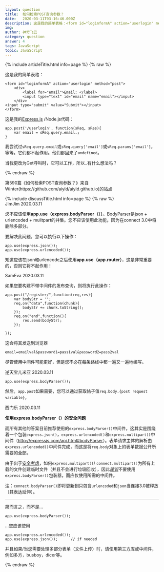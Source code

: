 ```yaml
---
layout: question
title:  如何检索POST查询参数？
date:   2020-03-11T03:16:46.000Z
description: 这是我的简单表格：<form id="loginformA" action="userlogin" method="post">    <div>...
img: 
author: 神奇飞云
category: question
answer: 4
tags: JavaScript
topic: JavaScript
---
```

<div class="article-root">
  <div class="article">
    {% include articleTitle.html info=page %}
    {% raw %}
    <div class="article-content"><p><font style="vertical-align: inherit;"><font style="vertical-align: inherit;">这是我的简单表格：</font></font></p>

<pre class="lang-html prettyprint-override"><code>&lt;form id="loginformA" action="userlogin" method="post"&gt;<font></font>
    &lt;div&gt;<font></font>
        &lt;label for="email"&gt;Email: &lt;/label&gt;<font></font>
        &lt;input type="text" id="email" name="email"&gt;&lt;/input&gt;<font></font>
    &lt;/div&gt;<font></font>
&lt;input type="submit" value="Submit"&gt;&lt;/input&gt;<font></font>
&lt;/form&gt;<font></font>
</code></pre>

<p><font style="vertical-align: inherit;"><font style="vertical-align: inherit;">这是我的</font></font><a href="https://en.wikipedia.org/wiki/Express.js"><font style="vertical-align: inherit;"><font style="vertical-align: inherit;">Express.js</font></font></a><font style="vertical-align: inherit;"><font style="vertical-align: inherit;"> /Node.js代码：</font></font></p>

<pre><code>app.post('/userlogin', function(sReq, sRes){    <font></font>
    var email = sReq.query.email.;   <font></font>
}<font></font>
</code></pre>

<p><font style="vertical-align: inherit;"><font style="vertical-align: inherit;">我尝试过</font></font><code>sReq.query.email</code><font style="vertical-align: inherit;"><font style="vertical-align: inherit;">或</font></font><code>sReq.query['email']</code><font style="vertical-align: inherit;"><font style="vertical-align: inherit;">或</font></font><code>sReq.params['email']</code><font style="vertical-align: inherit;"><font style="vertical-align: inherit;">，等等。它们都不起作用。</font><font style="vertical-align: inherit;">他们都回来了</font></font><code>undefined</code><font style="vertical-align: inherit;"><font style="vertical-align: inherit;">。</font></font></p>

<p><font style="vertical-align: inherit;"><font style="vertical-align: inherit;">当我更改为Get呼叫时，它可以工作，所以..有什么想法吗？</font></font></p></div>
    {% endraw %}
  </div>
  <p class="winter_mark">第590篇《如何检索POST查询参数？》来自Winter(https://github.com/aiyld/aiyld.github.io)的站点</p>
  <div class="discuss-wrapper">
    {% include discussTitle.html info=page %}
    {% raw %}
    <div class="discuss-list">
    <div class="discuss-item">
        <div class="discuss-parent">
          <div class="discuss-meta">
            <span class="discuss-user">JimJim</span>
            <span class="discuss-time">2020.03.11</span>
          </div>
          <div class="discuss-comment"><p><font style="vertical-align: inherit;"><font style="vertical-align: inherit;">您不应该使用</font></font><strong><font style="vertical-align: inherit;"><font style="vertical-align: inherit;">app.use（express.bodyParser（））</font></font></strong><font style="vertical-align: inherit;"><font style="vertical-align: inherit;">。</font><font style="vertical-align: inherit;">BodyParser是json + urlencoded + mulitpart的并集。</font><font style="vertical-align: inherit;">您不应该使用此功能，因为在connect 3.0中将删除多部分。</font></font></p>

<p><font style="vertical-align: inherit;"><font style="vertical-align: inherit;">要解决此问题，您可以执行以下操作：</font></font></p>

<pre><code>app.use(express.json());<font></font>
app.use(express.urlencoded());<font></font>
</code></pre>

<p><font style="vertical-align: inherit;"><font style="vertical-align: inherit;">知道</font><font style="vertical-align: inherit;">应该在json和urlencode之后使用</font></font><strong><font style="vertical-align: inherit;"><font style="vertical-align: inherit;">app.use（app.router）</font></font></strong><font style="vertical-align: inherit;"><font style="vertical-align: inherit;">，这是非常重要的</font><font style="vertical-align: inherit;">，否则它将不起作用！</font></font></p></div>
        </div></div><div class="discuss-item">
        <div class="discuss-parent">
          <div class="discuss-meta">
            <span class="discuss-user">SamEva</span>
            <span class="discuss-time">2020.03.11</span>
          </div>
          <div class="discuss-comment"><p><font style="vertical-align: inherit;"><font style="vertical-align: inherit;">如果您要构建不带中间件的发布查询，则将执行此操作：</font></font></p>

<pre><code>app.post("/register/",function(req,res){<font></font>
    var bodyStr = '';<font></font>
    req.on("data",function(chunk){<font></font>
        bodyStr += chunk.toString();<font></font>
    });<font></font>
    req.on("end",function(){<font></font>
        res.send(bodyStr);<font></font>
    });<font></font>
<font></font>
});<font></font>
</code></pre>

<p><font style="vertical-align: inherit;"><font style="vertical-align: inherit;">这会将其发送到浏览器</font></font></p>

<pre><code>email=emailval&amp;password1=pass1val&amp;password2=pass2val
</code></pre>

<p><font style="vertical-align: inherit;"><font style="vertical-align: inherit;">尽管使用中间件可能更好，但是您不必在每条路线中都一遍又一遍地编写。</font></font></p></div>
        </div></div><div class="discuss-item">
        <div class="discuss-parent">
          <div class="discuss-meta">
            <span class="discuss-user">逆天宝儿米亚</span>
            <span class="discuss-time">2020.03.11</span>
          </div>
          <div class="discuss-comment"><pre><code>app.use(express.bodyParser());
</code></pre>

<p><font style="vertical-align: inherit;"><font style="vertical-align: inherit;">然后，</font></font><code>app.post</code><font style="vertical-align: inherit;"><font style="vertical-align: inherit;">如果需要</font><font style="vertical-align: inherit;">，</font><font style="vertical-align: inherit;">您可以通过获取帖子值</font></font><code>req.body.{post request variable}</code><font style="vertical-align: inherit;"><font style="vertical-align: inherit;">。</font></font></p></div>
        </div></div><div class="discuss-item">
        <div class="discuss-parent">
          <div class="discuss-meta">
            <span class="discuss-user">西门乐</span>
            <span class="discuss-time">2020.03.11</span>
          </div>
          <div class="discuss-comment"><p><strong><font style="vertical-align: inherit;"><font style="vertical-align: inherit;">使用express.bodyParser（）的安全问题</font></font></strong></p>

<p><font style="vertical-align: inherit;"><font style="vertical-align: inherit;">而所有其他的答案目前推荐使用的</font></font><code>express.bodyParser()</code><font style="vertical-align: inherit;"><font style="vertical-align: inherit;">中间件，这其实是围绕着一个包装</font></font><code>express.json()</code><font style="vertical-align: inherit;"><font style="vertical-align: inherit;">，</font></font><code>express.urlencoded()</code><font style="vertical-align: inherit;"><font style="vertical-align: inherit;">和</font></font><code>express.multipart()</code><font style="vertical-align: inherit;"><font style="vertical-align: inherit;">中间件（</font></font><a href="http://expressjs.com/api.html#bodyParser"><font style="vertical-align: inherit;"><font style="vertical-align: inherit;">http://expressjs.com/api.html#bodyParser</font></font></a><font style="vertical-align: inherit;"><font style="vertical-align: inherit;">）。</font><font style="vertical-align: inherit;">表单请求主体的解析由</font></font><code>express.urlencoded()</code><font style="vertical-align: inherit;"><font style="vertical-align: inherit;">中间件</font><font style="vertical-align: inherit;">完成，</font><font style="vertical-align: inherit;">而这是将</font></font><code>req.body</code><font style="vertical-align: inherit;"><font style="vertical-align: inherit;">对象</font><font style="vertical-align: inherit;">上的表单数据公开所需要的全部</font><font style="vertical-align: inherit;">。</font></font></p>

<p><font style="vertical-align: inherit;"><font style="vertical-align: inherit;">由于</font><font style="vertical-align: inherit;">出于</font></font><a href="https://groups.google.com/forum/#!msg/express-js/iP2VyhkypHo/5AXQiYN3RPcJ"><font style="vertical-align: inherit;"><font style="vertical-align: inherit;">安全考虑</font></font></a><font style="vertical-align: inherit;"><font style="vertical-align: inherit;">，如何</font></font><code>express.multipart()</code><font style="vertical-align: inherit;"><font style="vertical-align: inherit;">/ </font></font><code>connect.multipart()</code><font style="vertical-align: inherit;"><font style="vertical-align: inherit;">为所有上载的文件创建临时文件（并且不会进行垃圾回收），因此</font></font><em><a href="https://github.com/senchalabs/connect/wiki/Connect-3.0"><font style="vertical-align: inherit;"><font style="vertical-align: inherit;">建议</font></font></a></em><font style="vertical-align: inherit;"><font style="vertical-align: inherit;">不要使用</font></font><code>express.bodyParser()</code><font style="vertical-align: inherit;"><font style="vertical-align: inherit;">包装器，而应仅使用所需的中间件。</font></font></p>

<p><font style="vertical-align: inherit;"><font style="vertical-align: inherit;">注：</font></font><code>connect.bodyParser()</code><font style="vertical-align: inherit;"><font style="vertical-align: inherit;">即将更新到只包含</font></font><code>urlencoded</code><font style="vertical-align: inherit;"><font style="vertical-align: inherit;">和</font></font><code>json</code><font style="vertical-align: inherit;"><font style="vertical-align: inherit;">当连接3.0被释放（其表达延伸）。</font></font></p>

<hr>

<p><font style="vertical-align: inherit;"><font style="vertical-align: inherit;">简而言之，而不是...</font></font></p>

<pre><code>app.use(express.bodyParser());
</code></pre>

<p><font style="vertical-align: inherit;"><font style="vertical-align: inherit;">...您应该使用</font></font></p>

<pre><code>app.use(express.urlencoded());<font></font>
app.use(express.json());      // if needed<font></font>
</code></pre>

<p><font style="vertical-align: inherit;"><font style="vertical-align: inherit;">并且如果/当您需要处理多部分表单（文件上传）时，请使用第三方库或中间件，例如多方，busboy，dicer等。</font></font></p></div>
        </div></div>
    </div>
    {% endraw %}
  </div>
<div>
